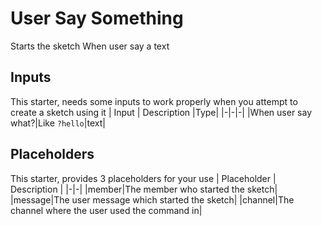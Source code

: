 # User Say Something
Starts the sketch When user say a text
## Inputs
This starter, needs some inputs to work properly when you attempt to create a sketch using it
| Input      | Description |Type|
|-|-|-|
|When user say what?|Like `?hello`|text|
## Placeholders
This starter, provides 3 placeholders for your use
| Placeholder      | Description |
|-|-|
|member|The member who started the sketch|
|message|The user message which started the sketch|
|channel|The channel where the user used the command in|